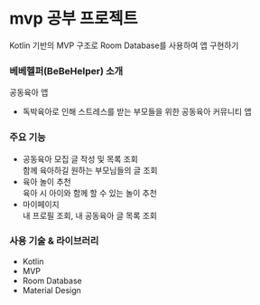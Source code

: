 # **mvp 공부 프로젝트**
Kotlin 기반의 MVP 구조로 Room Database를 사용하여 앱 구현하기

### 베베헬퍼(BeBeHelper) 소개
공동육아 앱
- 독박육아로 인해 스트레스를 받는 부모들을 위한 공동육아 커뮤니티 앱

### **주요 기능**
- 공동육아 모집 글 작성 및 목록 조회<br>
함께 육아하길 원하는 부모님들의 글 조회
- 육아 놀이 추천<br>
육아 시 아이와 함께 할 수 있는 놀이 추천
- 마이페이지<br>
내 프로필 조회, 내 공동육아 글 목록 조회

### **사용 기술 & 라이브러리**
- Kotlin
- MVP
- Room Database
- Material Design
